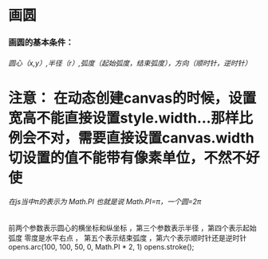 # 画圆 

### 画圆的基本条件：
######    圆心（x,y）,半径（r）,弧度（起始弧度，结束弧度），方向（顺时针，逆时针）

# 注意：   在动态创建canvas的时候，设置宽高不能直接设置style.width...那样比例会不对，需要直接设置canvas.width 切设置的值不能带有像素单位，不然不好使
######  在js当中π的表示为 Math.PI 也就是说 Math.PI=π，一个圆=2π

前两个参数表示圆心的横坐标和纵坐标 ，第三个参数表示半径 ，第四个表示起始弧度 零度是水平右点 ，
第五个表示结束弧度 ，第六个表示顺时针还是逆时针
opens.arc(100, 100, 50, 0, Math.PI * 2, 1)
opens.stroke();

    